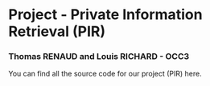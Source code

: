 # Project - Private Information Retrieval (PIR)
### Thomas RENAUD and Louis RICHARD - OCC3

You can find all the source code for our project (PIR) here.
